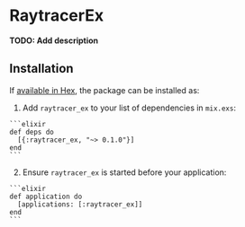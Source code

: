 # RaytracerEx

**TODO: Add description**

## Installation

If [available in Hex](https://hex.pm/docs/publish), the package can be installed as:

  1. Add `raytracer_ex` to your list of dependencies in `mix.exs`:

    ```elixir
    def deps do
      [{:raytracer_ex, "~> 0.1.0"}]
    end
    ```

  2. Ensure `raytracer_ex` is started before your application:

    ```elixir
    def application do
      [applications: [:raytracer_ex]]
    end
    ```

